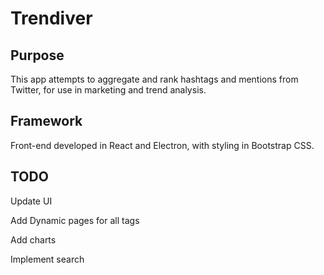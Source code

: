 # Trendiver

## Purpose

This app attempts to aggregate and rank hashtags and mentions from Twitter, for use in marketing and trend analysis.

## Framework

Front-end developed in React and Electron, with styling in Bootstrap CSS.

## TODO

Update UI

Add Dynamic pages for all tags

Add charts

Implement search

